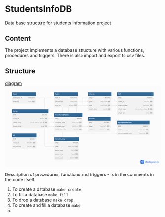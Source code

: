 # StudentsInfoDB

Data base structure for students information project

## Content 

The project implements a database structure with various functions, procedures and triggers.
There is also import and export to csv files.

## Structure

[diagram](https://dbdiagram.io/d/64f6d45202bd1c4a5ef99d2c)
<img title="diagram" src="./images/diagram.png">

Description of procedures, functions and triggers - is in the comments in the code itself.

1. To create a database `make create`
2. To fill a database `make fill`
3. To drop a database `make drop`
4. To create and fill a database `make`
5. 